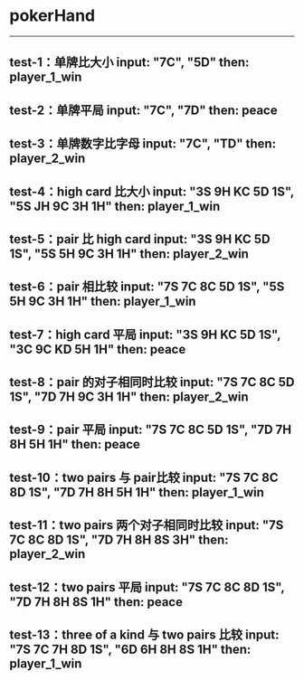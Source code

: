 # pokerHand
-------------------
test-1：单牌比大小
  input: "7C", "5D"
  then: player_1_win
-------------------
test-2：单牌平局
  input: "7C", "7D"
  then: peace
-------------------
test-3：单牌数字比字母
  input: "7C", "TD"
  then: player_2_win
-------------------
test-4：high card 比大小
  input: "3S 9H KC 5D 1S", "5S JH 9C 3H 1H"
  then: player_1_win
-------------------
test-5：pair 比 high card
  input: "3S 9H KC 5D 1S", "5S 5H 9C 3H 1H"
  then: player_2_win
-------------------
test-6：pair 相比较
  input: "7S 7C 8C 5D 1S", "5S 5H 9C 3H 1H"
  then: player_1_win
-------------------
test-7：high card 平局
  input: "3S 9H KC 5D 1S", "3C 9C KD 5H 1H"
  then: peace
-------------------
test-8：pair 的对子相同时比较
  input: "7S 7C 8C 5D 1S", "7D 7H 9C 3H 1H"
  then:  player_2_win
-------------------
test-9：pair 平局
  input: "7S 7C 8C 5D 1S", "7D 7H 8H 5H 1H"
  then:  peace
-------------------
test-10：two pairs 与 pair比较
  input: "7S 7C 8C 8D 1S", "7D 7H 8H 5H 1H"
  then:  player_1_win
-------------------
test-11：two pairs 两个对子相同时比较
  input: "7S 7C 8C 8D 1S", "7D 7H 8H 8S 3H"
  then:  player_2_win
-------------------
test-12：two pairs 平局
  input: "7S 7C 8C 8D 1S", "7D 7H 8H 8S 1H"
  then:  peace
-------------------
test-13：three of a kind 与 two pairs 比较
  input: "7S 7C 7H 8D 1S", "6D 6H 8H 8S 1H"
  then:  player_1_win
-------------------
